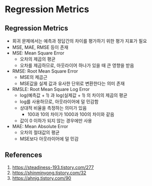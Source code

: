 # Regression Metrics

## Regression Metrics

- 회귀 문제에서는 예측과 정답간의 차이를 평가하기 위한 평가 지표가 필요
- MSE, MAE, RMSE 등이 존재
- MSE: Mean Square Error
  - 오차의 제곱의 평균
  - 오차를 제곱하므로, 아웃라이어 하나가 있을 때 큰 영향을 받음
- RMSE: Root Mean Square Error
  - MSE의 제곱근
  - MSE값을 실제 값과 유사한 단위로 변환한다는 의미 존재
- RMSLE: Root Mean Square Log Error
  - log(예측값 + 1) 과 log(실제값 + 1) 의 차이의 제곱의 평균
  - log를 사용하므로, 아웃라이어에 덜 민감함
  - 상대적 비율을 측정하는 의미가 있음
    - 100과 10의 차이가 1000과 100의 차이와 같음
  - 값이 0 이하가 되지 않는 경우에만 사용
- MAE: Mean Absolute Error
  - 오차의 절대값의 평균
  - MSE보다 아웃라이어에 덜 민감

## References

1. https://steadiness-193.tistory.com/277
2. https://shinminyong.tistory.com/32
3. https://ahnjg.tistory.com/90
